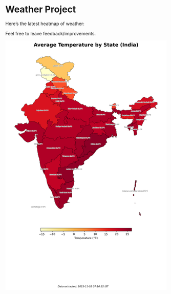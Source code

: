 # Weather Project

Here’s the latest heatmap of weather:

Feel free to leave feedback/improvements.

![India Heatmap](docs/assets/india_heatmap.png?v=06B693)
